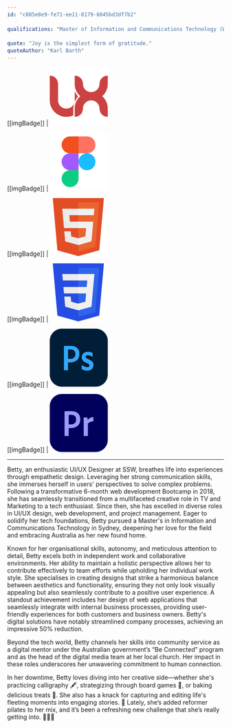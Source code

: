 ```yaml
---
id: "c085e8e9-fe71-ee11-8179-6045bd3df7b2"

qualifications: "Master of Information and Communications Technology (Web and Mobile Computing)"

quote: "Joy is the simplest form of gratitude."
quoteAuthor: "Karl Barth"
---
```


[[imgBadge]]
| ![UX](../badges/Designer-web-ux.png)

[[imgBadge]]
| ![Figma](../badges/Designer-figma.png)

[[imgBadge]]
| ![HTML5](../badges/Designer-web-html5.png)

[[imgBadge]]
| ![CSS3](../badges/Designer-web-css3.png)

[[imgBadge]]
| ![Adobe Photoshop](../badges/Designer-adobe-photoshop.png)

[[imgBadge]]
| ![Adobe Premiere Pro](../badges/Designer-adobe-premiere.png)

---

Betty, an enthusiastic UI/UX Designer at SSW, breathes life into experiences through empathetic design. Leveraging her strong communication skills, she immerses herself in users' perspectives to solve complex problems. Following a transformative 6-month web development Bootcamp in 2018, she has seamlessly transitioned from a multifaceted creative role in TV and Marketing to a tech enthusiast. Since then, she has excelled in diverse roles in UI/UX design, web development, and project management. Eager to solidify her tech foundations, Betty pursued a Master's in Information and Communications Technology in Sydney, deepening her love for the field and embracing Australia as her new found home.

Known for her organisational skills, autonomy, and meticulous attention to detail, Betty excels both in independent work and collaborative environments. Her ability to maintain a holistic perspective allows her to contribute effectively to team efforts while upholding her individual work style. She specialises in creating designs that strike a harmonious balance between aesthetics and functionality, ensuring they not only look visually appealing but also seamlessly contribute to a positive user experience. A standout achievement includes her design of web applications that seamlessly integrate with internal business processes, providing user-friendly experiences for both customers and business owners. Betty's digital solutions have notably streamlined company processes, achieving an impressive 50% reduction.

Beyond the tech world, Betty channels her skills into community service as a digital mentor under the Australian government’s “Be Connected” program and as the head of the digital media team at her local church. Her impact in these roles underscores her unwavering commitment to human connection.

In her downtime, Betty loves diving into her creative side—whether she's practicing calligraphy 🖋️, strategizing through board games 🎲, or baking delicious treats 🍰. She also has a knack for capturing and editing life's fleeting moments into engaging stories. 📸 Lately, she’s added reformer pilates to her mix, and it’s been a refreshing new challenge that she’s really getting into. 🧘🏻‍♀️
